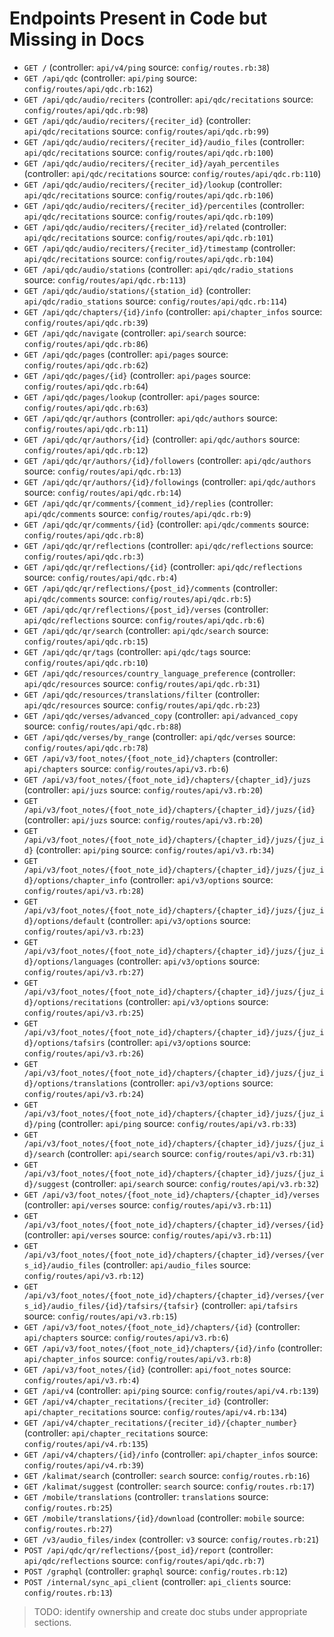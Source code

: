 # Endpoints Present in Code but Missing in Docs

- `GET /` (controller: `api/v4/ping` source: `config/routes.rb:38`)
- `GET /api/qdc` (controller: `api/ping` source: `config/routes/api/qdc.rb:162`)
- `GET /api/qdc/audio/reciters` (controller: `api/qdc/recitations` source: `config/routes/api/qdc.rb:98`)
- `GET /api/qdc/audio/reciters/{reciter_id}` (controller: `api/qdc/recitations` source: `config/routes/api/qdc.rb:99`)
- `GET /api/qdc/audio/reciters/{reciter_id}/audio_files` (controller: `api/qdc/recitations` source: `config/routes/api/qdc.rb:100`)
- `GET /api/qdc/audio/reciters/{reciter_id}/ayah_percentiles` (controller: `api/qdc/recitations` source: `config/routes/api/qdc.rb:110`)
- `GET /api/qdc/audio/reciters/{reciter_id}/lookup` (controller: `api/qdc/recitations` source: `config/routes/api/qdc.rb:106`)
- `GET /api/qdc/audio/reciters/{reciter_id}/percentiles` (controller: `api/qdc/recitations` source: `config/routes/api/qdc.rb:109`)
- `GET /api/qdc/audio/reciters/{reciter_id}/related` (controller: `api/qdc/recitations` source: `config/routes/api/qdc.rb:101`)
- `GET /api/qdc/audio/reciters/{reciter_id}/timestamp` (controller: `api/qdc/recitations` source: `config/routes/api/qdc.rb:104`)
- `GET /api/qdc/audio/stations` (controller: `api/qdc/radio_stations` source: `config/routes/api/qdc.rb:113`)
- `GET /api/qdc/audio/stations/{station_id}` (controller: `api/qdc/radio_stations` source: `config/routes/api/qdc.rb:114`)
- `GET /api/qdc/chapters/{id}/info` (controller: `api/chapter_infos` source: `config/routes/api/qdc.rb:39`)
- `GET /api/qdc/navigate` (controller: `api/search` source: `config/routes/api/qdc.rb:86`)
- `GET /api/qdc/pages` (controller: `api/pages` source: `config/routes/api/qdc.rb:62`)
- `GET /api/qdc/pages/{id}` (controller: `api/pages` source: `config/routes/api/qdc.rb:64`)
- `GET /api/qdc/pages/lookup` (controller: `api/pages` source: `config/routes/api/qdc.rb:63`)
- `GET /api/qdc/qr/authors` (controller: `api/qdc/authors` source: `config/routes/api/qdc.rb:11`)
- `GET /api/qdc/qr/authors/{id}` (controller: `api/qdc/authors` source: `config/routes/api/qdc.rb:12`)
- `GET /api/qdc/qr/authors/{id}/followers` (controller: `api/qdc/authors` source: `config/routes/api/qdc.rb:13`)
- `GET /api/qdc/qr/authors/{id}/followings` (controller: `api/qdc/authors` source: `config/routes/api/qdc.rb:14`)
- `GET /api/qdc/qr/comments/{comment_id}/replies` (controller: `api/qdc/comments` source: `config/routes/api/qdc.rb:9`)
- `GET /api/qdc/qr/comments/{id}` (controller: `api/qdc/comments` source: `config/routes/api/qdc.rb:8`)
- `GET /api/qdc/qr/reflections` (controller: `api/qdc/reflections` source: `config/routes/api/qdc.rb:3`)
- `GET /api/qdc/qr/reflections/{id}` (controller: `api/qdc/reflections` source: `config/routes/api/qdc.rb:4`)
- `GET /api/qdc/qr/reflections/{post_id}/comments` (controller: `api/qdc/comments` source: `config/routes/api/qdc.rb:5`)
- `GET /api/qdc/qr/reflections/{post_id}/verses` (controller: `api/qdc/reflections` source: `config/routes/api/qdc.rb:6`)
- `GET /api/qdc/qr/search` (controller: `api/qdc/search` source: `config/routes/api/qdc.rb:15`)
- `GET /api/qdc/qr/tags` (controller: `api/qdc/tags` source: `config/routes/api/qdc.rb:10`)
- `GET /api/qdc/resources/country_language_preference` (controller: `api/qdc/resources` source: `config/routes/api/qdc.rb:31`)
- `GET /api/qdc/resources/translations/filter` (controller: `api/qdc/resources` source: `config/routes/api/qdc.rb:23`)
- `GET /api/qdc/verses/advanced_copy` (controller: `api/advanced_copy` source: `config/routes/api/qdc.rb:88`)
- `GET /api/qdc/verses/by_range` (controller: `api/qdc/verses` source: `config/routes/api/qdc.rb:78`)
- `GET /api/v3/foot_notes/{foot_note_id}/chapters` (controller: `api/chapters` source: `config/routes/api/v3.rb:6`)
- `GET /api/v3/foot_notes/{foot_note_id}/chapters/{chapter_id}/juzs` (controller: `api/juzs` source: `config/routes/api/v3.rb:20`)
- `GET /api/v3/foot_notes/{foot_note_id}/chapters/{chapter_id}/juzs/{id}` (controller: `api/juzs` source: `config/routes/api/v3.rb:20`)
- `GET /api/v3/foot_notes/{foot_note_id}/chapters/{chapter_id}/juzs/{juz_id}` (controller: `api/ping` source: `config/routes/api/v3.rb:34`)
- `GET /api/v3/foot_notes/{foot_note_id}/chapters/{chapter_id}/juzs/{juz_id}/options/chapter_info` (controller: `api/v3/options` source: `config/routes/api/v3.rb:28`)
- `GET /api/v3/foot_notes/{foot_note_id}/chapters/{chapter_id}/juzs/{juz_id}/options/default` (controller: `api/v3/options` source: `config/routes/api/v3.rb:23`)
- `GET /api/v3/foot_notes/{foot_note_id}/chapters/{chapter_id}/juzs/{juz_id}/options/languages` (controller: `api/v3/options` source: `config/routes/api/v3.rb:27`)
- `GET /api/v3/foot_notes/{foot_note_id}/chapters/{chapter_id}/juzs/{juz_id}/options/recitations` (controller: `api/v3/options` source: `config/routes/api/v3.rb:25`)
- `GET /api/v3/foot_notes/{foot_note_id}/chapters/{chapter_id}/juzs/{juz_id}/options/tafsirs` (controller: `api/v3/options` source: `config/routes/api/v3.rb:26`)
- `GET /api/v3/foot_notes/{foot_note_id}/chapters/{chapter_id}/juzs/{juz_id}/options/translations` (controller: `api/v3/options` source: `config/routes/api/v3.rb:24`)
- `GET /api/v3/foot_notes/{foot_note_id}/chapters/{chapter_id}/juzs/{juz_id}/ping` (controller: `api/ping` source: `config/routes/api/v3.rb:33`)
- `GET /api/v3/foot_notes/{foot_note_id}/chapters/{chapter_id}/juzs/{juz_id}/search` (controller: `api/search` source: `config/routes/api/v3.rb:31`)
- `GET /api/v3/foot_notes/{foot_note_id}/chapters/{chapter_id}/juzs/{juz_id}/suggest` (controller: `api/search` source: `config/routes/api/v3.rb:32`)
- `GET /api/v3/foot_notes/{foot_note_id}/chapters/{chapter_id}/verses` (controller: `api/verses` source: `config/routes/api/v3.rb:11`)
- `GET /api/v3/foot_notes/{foot_note_id}/chapters/{chapter_id}/verses/{id}` (controller: `api/verses` source: `config/routes/api/v3.rb:11`)
- `GET /api/v3/foot_notes/{foot_note_id}/chapters/{chapter_id}/verses/{vers_id}/audio_files` (controller: `api/audio_files` source: `config/routes/api/v3.rb:12`)
- `GET /api/v3/foot_notes/{foot_note_id}/chapters/{chapter_id}/verses/{vers_id}/audio_files/{id}/tafsirs/{tafsir}` (controller: `api/tafsirs` source: `config/routes/api/v3.rb:15`)
- `GET /api/v3/foot_notes/{foot_note_id}/chapters/{id}` (controller: `api/chapters` source: `config/routes/api/v3.rb:6`)
- `GET /api/v3/foot_notes/{foot_note_id}/chapters/{id}/info` (controller: `api/chapter_infos` source: `config/routes/api/v3.rb:8`)
- `GET /api/v3/foot_notes/{id}` (controller: `api/foot_notes` source: `config/routes/api/v3.rb:4`)
- `GET /api/v4` (controller: `api/ping` source: `config/routes/api/v4.rb:139`)
- `GET /api/v4/chapter_recitations/{reciter_id}` (controller: `api/chapter_recitations` source: `config/routes/api/v4.rb:134`)
- `GET /api/v4/chapter_recitations/{reciter_id}/{chapter_number}` (controller: `api/chapter_recitations` source: `config/routes/api/v4.rb:135`)
- `GET /api/v4/chapters/{id}/info` (controller: `api/chapter_infos` source: `config/routes/api/v4.rb:39`)
- `GET /kalimat/search` (controller: `search` source: `config/routes.rb:16`)
- `GET /kalimat/suggest` (controller: `search` source: `config/routes.rb:17`)
- `GET /mobile/translations` (controller: `translations` source: `config/routes.rb:25`)
- `GET /mobile/translations/{id}/download` (controller: `mobile` source: `config/routes.rb:27`)
- `GET /v3/audio_files/index` (controller: `v3` source: `config/routes.rb:21`)
- `POST /api/qdc/qr/reflections/{post_id}/report` (controller: `api/qdc/reflections` source: `config/routes/api/qdc.rb:7`)
- `POST /graphql` (controller: `graphql` source: `config/routes.rb:12`)
- `POST /internal/sync_api_client` (controller: `api_clients` source: `config/routes.rb:13`)

> TODO: identify ownership and create doc stubs under appropriate sections.
